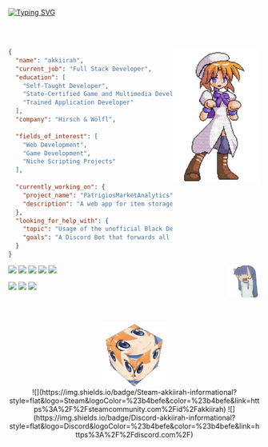 [![Typing SVG](https://readme-typing-svg.demolab.com?font=Fira+Code&weight=500&size=50&duration=3000&pause=100&color=7287FD&center=true&vCenter=true&multiline=true&repeat=false&width=1300&height=140&lines=Hello+there;I'm+akkiirah+-+tech+weeb)](https://git.io/typing-svg)


<br><br>

<div align="center">
  <img src="https://github.com/akkiirah/akkiirah/blob/main/assets/rena.gif" width="35%" align="right" />
</div>

```json
{
  "name": "akkiirah",
  "current_job": "Full Stack Developer",
  "education": [
    "Self-Taught Developer",
    "State-Certified Game and Multimedia Developer",
    "Trained Application Developer"
  ],
  "company": "Hirsch & Wölfl",
  
  "fields_of_interest": [
    "Web Development",
    "Game Development",
    "Niche Scripting Projects"
  ],

  "currently_working_on": {
    "project_name": "PatrigiosMarketAnalytics",
    "description": "A web app for item storage and analysis"
  },
  "looking_for_help_with": {
    "topic": "Usage of the unofficial Black Desert API",
    "goals": "A Discord Bot that forwards all guild chat messages"
  }
}
```
<img src="https://github.com/akkiirah/akkiirah/blob/main/assets/rika.gif" width="64px" align="right" /> 

![](https://img.shields.io/badge/OS-Linux-Informational?style=flat&logo=linux&logoColor=%23b4befe&color=%23b4befe)
![](https://img.shields.io/badge/Editor-VSCodium-informational?style=flat&logo=VSCodium&logoColor=%23b4befe&color=%23b4befe)
![](https://img.shields.io/badge/Code-C%23-informational?style=flat&logo=sharp&logoColor=%23b4befe&color=%23b4befe)
![](https://img.shields.io/badge/Code-PHP-informational?style=flat&logo=PHP&logoColor=%23b4befe&color=%23b4befe)
![](https://img.shields.io/badge/Code-JavaScript-informational?style=flat&logo=JavaScript&logoColor=%23b4befe&color=%23b4befe)

![](https://img.shields.io/badge/Tools-Unity-informational?style=flat&logo=Unity&logoColor=%23b4befe&color=%23b4befe)
![](https://img.shields.io/badge/Tools-MonoGame-informational?style=flat&logo=MonoGame&logoColor=%23b4befe&color=%23b4befe)
![](https://img.shields.io/badge/Tools-TYPO3-informational?style=flat&logo=Typo3&logoColor=%23b4befe&color=%23b4befe)


<br><br>
<div align="center">
<img src="https://github.com/akkiirah/akkiirah/blob/main/assets/rena-cube.gif" width="128px" />

<br>
![](https://img.shields.io/badge/Steam-akkiirah-informational?style=flat&logo=Steam&logoColor=%23b4befe&color=%23b4befe&link=https%3A%2F%2Fsteamcommunity.com%2Fid%2Fakkiirah)
![](https://img.shields.io/badge/Discord-akkiirah-informational?style=flat&logo=Discord&logoColor=%23b4befe&color=%23b4befe&link=https%3A%2F%2Fdiscord.com%2F)

</div>



